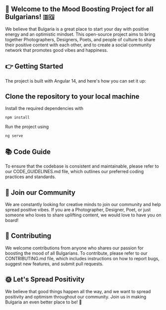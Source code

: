 ## 🌟 Welcome to the Mood Boosting Project for all Bulgarians! 🇧🇬

We believe that Bulgaria is a great place to start your day with positive energy and an optimistic mindset. This open-source project aims to bring together Photographers, Designers, Poets, and people of culture to share their positive content with each other, and to create a social community network that promotes good vibes and happiness.

## 👉 Getting Started

The project is built with Angular 14, and here's how you can set it up:

## Clone the repository to your local machine

Install the required dependencies with

```
npm install
```

Run the project using

```
ng serve
```

## 📚 Code Guide

To ensure that the codebase is consistent and maintainable, please refer to our CODE_GUIDELINES.md file, which outlines our preferred coding practices and standards.

## 🎨 Join our Community

We are constantly looking for creative minds to join our community and help spread positive vibes. If you are a Photographer, Designer, Poet, or just someone who loves to share uplifting content, we would love to have you on board!

## 🤝 Contributing

We welcome contributions from anyone who shares our passion for boosting the mood of all Bulgarians. To contribute, please refer to our CONTRIBUTING.md file, which includes instructions on how to report bugs, suggest new features, and submit pull requests.

## 🌞 Let's Spread Positivity

We believe that good things happen all the way, and we want to spread positivity and optimism throughout our community. Join us in making Bulgaria an even better place to be! 💚




